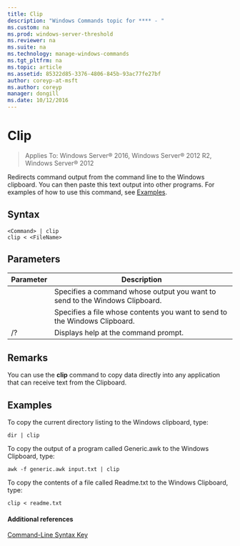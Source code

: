 ```yaml
---
title: Clip
description: "Windows Commands topic for **** - "
ms.custom: na
ms.prod: windows-server-threshold
ms.reviewer: na
ms.suite: na
ms.technology: manage-windows-commands
ms.tgt_pltfrm: na
ms.topic: article
ms.assetid: 85322d85-3376-4806-845b-93ac77fe27bf
author: coreyp-at-msft
ms.author: coreyp
manager: dongill
ms.date: 10/12/2016
---
```

# Clip

>Applies To: Windows Server&reg; 2016, Windows Server&reg; 2012 R2, Windows Server&reg; 2012

Redirects command output from the command line to the Windows clipboard. You can then paste this text output into other programs.
For examples of how to use this command, see [Examples](#BKMK_examples).
## Syntax
```
<Command> | clip
clip < <FileName>
```
## Parameters
|Parameter|Description|
|-------|--------|
|<Command>|Specifies a command whose output you want to send to the Windows Clipboard.|
|<FileName>|Specifies a file whose contents you want to send to the Windows Clipboard.|
|/?|Displays help at the command prompt.|
## Remarks
You can use the **clip** command to copy data directly into any application that can receive text from the Clipboard.
## <a name="BKMK_examples"></a>Examples
To copy the current directory listing to the Windows clipboard, type:
```
dir | clip
```
To copy the output of a program called Generic.awk to the Windows Clipboard, type:
```
awk -f generic.awk input.txt | clip
```
To copy the contents of a file called Readme.txt to the Windows Clipboard, type:
```
clip < readme.txt
```
#### Additional references
[Command-Line Syntax Key](Command-Line-Syntax-Key.md)
